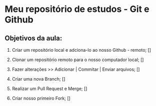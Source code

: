# Meu repositório de estudos - Git e Github

## Objetivos da aula:

1. Criar um repositório local e adciona-lo ao nosso Github - remoto; []

2. Clonar um repositório remoto para o nosso computador local; []

3. Fazer alterações >> Adicionar | Commitar | Enviar arquivos; []

4. Criar uma nova Branch; []

5. Realizar um Pull Request e Merge; []

6. Criar nosso primeiro Fork; []